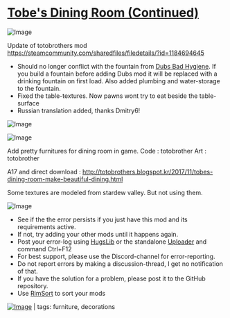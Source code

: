 # [Tobe's Dining Room (Continued)](https://steamcommunity.com/sharedfiles/filedetails/?id=2188971588)

![Image](https://i.imgur.com/buuPQel.png)

Update of totobrothers mod
https://steamcommunity.com/sharedfiles/filedetails/?id=1184694645

- Should no longer conflict with the fountain from [Dubs Bad Hygiene](https://steamcommunity.com/sharedfiles/filedetails/?id=836308268). If you build a fountain before adding Dubs mod it will be replaced with a drinking fountain on first load. Also added plumbing and water-storage to the fountain.
- Fixed the table-textures. Now pawns wont try to eat beside the table-surface
- Russian translation added, thanks Dmitry6!

![Image](https://i.imgur.com/pufA0kM.png)
	
![Image](https://i.imgur.com/Z4GOv8H.png)

Add pretty furnitures for dining room in game.
	Code : totobrother
	Art : totobrother

A17 and direct download : http://totobrothers.blogspot.kr/2017/11/tobes-dining-room-make-beautiful-dining.html
 

Some textures are modeled from stardew valley.
But not using them.

![Image](https://i.imgur.com/PwoNOj4.png)



-  See if the the error persists if you just have this mod and its requirements active.
-  If not, try adding your other mods until it happens again.
-  Post your error-log using [HugsLib](https://steamcommunity.com/workshop/filedetails/?id=818773962) or the standalone [Uploader](https://steamcommunity.com/sharedfiles/filedetails/?id=2873415404) and command Ctrl+F12
-  For best support, please use the Discord-channel for error-reporting.
-  Do not report errors by making a discussion-thread, I get no notification of that.
-  If you have the solution for a problem, please post it to the GitHub repository.
-  Use [RimSort](https://github.com/RimSort/RimSort/releases/latest) to sort your mods

 

[![Image](https://img.shields.io/github/v/release/emipa606/TobesDiningRoom?label=latest%20version&style=plastic&color=9f1111&labelColor=black)](https://steamcommunity.com/sharedfiles/filedetails/changelog/2188971588) | tags: furniture,  decorations
